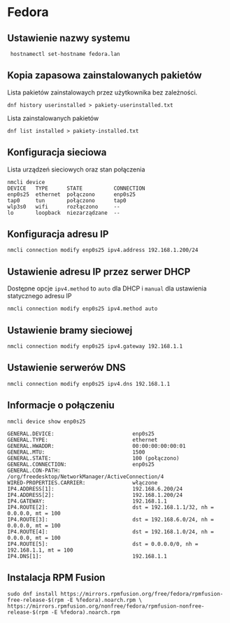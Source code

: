 # Fedora

## Ustawienie nazwy systemu

```
 hostnamectl set-hostname fedora.lan
```

## Kopia zapasowa zainstalowanych pakietów

Lista pakietów zainstalowaych przez użytkownika bez zależności.
```
dnf history userinstalled > pakiety-userinstalled.txt
```

Lista zainstalowanych pakietów
```
dnf list installed > pakiety-installed.txt
```

## Konfiguracja sieciowa

Lista urządzeń sieciowych oraz stan połączenia
```
nmcli device
DEVICE   TYPE      STATE          CONNECTION 
enp0s25  ethernet  połączono      enp0s25    
tap0     tun       połączono      tap0       
wlp3s0   wifi      rozłączono     --         
lo       loopback  niezarządzane  --         
```

## Konfiguracja adresu IP

```
nmcli connection modify enp0s25 ipv4.address 192.168.1.200/24
```

## Ustawienie adresu IP przez serwer DHCP

Dostępne opcje `ipv4.method` to `auto` dla DHCP i `manual` dla ustawienia
statycznego adresu IP

```
nmcli connection modify enp0s25 ipv4.method auto
```

## Ustawienie bramy sieciowej

```
nmcli connection modify enp0s25 ipv4.gateway 192.168.1.1
```

## Ustawienie serwerów DNS

```
nmcli connection modify enp0s25 ipv4.dns 192.168.1.1
```

## Informacje o połączeniu

```
nmcli device show enp0s25

GENERAL.DEVICE:                         enp0s25
GENERAL.TYPE:                           ethernet
GENERAL.HWADDR:                         00:00:00:00:00:01
GENERAL.MTU:                            1500
GENERAL.STATE:                          100 (połączono)
GENERAL.CONNECTION:                     enp0s25
GENERAL.CON-PATH:                       /org/freedesktop/NetworkManager/ActiveConnection/4
WIRED-PROPERTIES.CARRIER:               włączone
IP4.ADDRESS[1]:                         192.168.6.200/24
IP4.ADDRESS[2]:                         192.168.1.200/24
IP4.GATEWAY:                            192.168.1.1
IP4.ROUTE[2]:                           dst = 192.168.1.1/32, nh = 0.0.0.0, mt = 100
IP4.ROUTE[3]:                           dst = 192.168.6.0/24, nh = 0.0.0.0, mt = 100
IP4.ROUTE[4]:                           dst = 192.168.1.0/24, nh = 0.0.0.0, mt = 100
IP4.ROUTE[5]:                           dst = 0.0.0.0/0, nh = 192.168.1.1, mt = 100
IP4.DNS[1]:                             192.168.1.1
```

## Instalacja RPM Fusion

```
sudo dnf install https://mirrors.rpmfusion.org/free/fedora/rpmfusion-free-release-$(rpm -E %fedora).noarch.rpm \
https://mirrors.rpmfusion.org/nonfree/fedora/rpmfusion-nonfree-release-$(rpm -E %fedora).noarch.rpm
```

